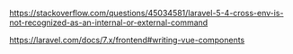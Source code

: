 https://stackoverflow.com/questions/45034581/laravel-5-4-cross-env-is-not-recognized-as-an-internal-or-external-command

https://laravel.com/docs/7.x/frontend#writing-vue-components